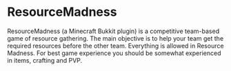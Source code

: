 ResourceMadness
===============

ResourceMadness (a Minecraft Bukkit plugin) is a competitive team-based game of resource gathering. The main objective is to help your team get the required resources before the other team. Everything is allowed in Resource Madness. For best game experience you should be somewhat experienced in items, crafting and PVP.